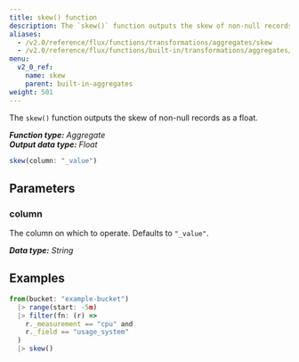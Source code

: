 ```yaml
---
title: skew() function
description: The `skew()` function outputs the skew of non-null records as a float.
aliases:
  - /v2.0/reference/flux/functions/transformations/aggregates/skew
  - /v2.0/reference/flux/functions/built-in/transformations/aggregates/skew/
menu:
  v2_0_ref:
    name: skew
    parent: built-in-aggregates
weight: 501
---
```


The `skew()` function outputs the skew of non-null records as a float.

_**Function type:** Aggregate_  
_**Output data type:** Float_

```js
skew(column: "_value")
```

## Parameters

### column
The column on which to operate.
Defaults to `"_value"`.

_**Data type:** String_

## Examples
```js
from(bucket: "example-bucket")
  |> range(start: -5m)
  |> filter(fn: (r) =>
    r._measurement == "cpu" and
    r._field == "usage_system"
  )
  |> skew()
```
